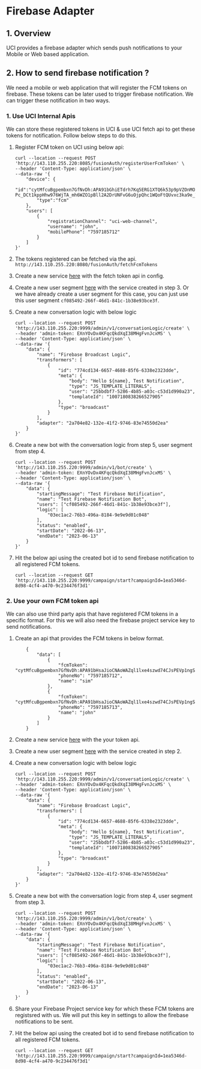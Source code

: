 # Firebase Adapter

## 1. Overview
UCI provides a firebase adapter which sends push notifications to your Mobile or Web based application.

## 2. How to send firebase notification ?
We need a mobile or web application that will register the FCM tokens on firebase.
These tokens can be later used to trigger firebase notification.
We can trigger these notification in two ways.

### 1. Use UCI Internal Apis
We can store these registered tokens in UCI & use UCI fetch api to get these tokens for notification. Follow below steps to do this.  

1. Register FCM token on UCI using below api: 
    ```
    curl --location --request POST 'http://143.110.255.220:8085/fusionAuth/registerUserFcmToken' \
    --header 'Content-Type: application/json' \
    --data-raw '{
        "device": {
            "id":"cytMfcuBgpembxn7GfNvDh:APA91bGhiETdrh7Kq5ERG1XTQ6k53p9pVZOnMOmMFIVJVy_h4rwFb03F9AWsJ9Y51-Pc_DCt1kppHhw976WjTA_mh6WZO1pBll2A2DrUNFvG6uOjpQhc1WQoFtQUvxc3ka9e_TbBriu8",
            "type":"fcm"
        },
        "users": [
            {
                "registrationChannel": "uci-web-channel",
                "username": "john",
                "mobilePhone": "7597185712"
            }
        ]
    }'
    ```

2. The tokens registered can be fetched via the api.
```http://143.110.255.220:8080/fusionAuth/fetchFcmTokens``` 

3. Create a new service [here](http://143.110.255.220:15003/console/data/default/schema/public/tables/service/browse) with the fetch token api in config.

4.  Create a new user segment [here](http://143.110.255.220:15003/console/data/default/schema/public/tables/userSegment/browse) with the service created in step 3. 
Or we have already create a user segment for this case, you can just use this user segment ```cf085492-266f-46d1-841c-1b38e93bce3f```.

5. Create a new conversation logic with below logic
    ```
    curl --location --request POST 'http://143.110.255.220:9999/admin/v1/conversationLogic/create' \
    --header 'admin-token: EXnYOvDx4KFqcQkdXqI38MHgFvnJcxMS' \
    --header 'Content-Type: application/json' \
    --data-raw '{
        "data": {
            "name": "Firebase Broadcast Logic",
            "transformers": [
                {
                    "id": "774cd134-6657-4688-85f6-6338e2323dde",
                    "meta": {
                        "body": "Hello ${name}, Test Notification",
                        "type": "JS_TEMPLATE_LITERALS",
                        "user": "25bbdbf7-5286-4b85-a03c-c53d1d990a23",
                        "templateId": "1007180838266527905"
                    },
                    "type": "broadcast"
                }
            ],
            "adapter": "2a704e82-132e-41f2-9746-83e74550d2ea"
        }
    }'
    ```

6. Create a new bot  with the conversation logic from step 5, user segment from step 4.
    ```
    curl --location --request POST 'http://143.110.255.220:9999/admin/v1/bot/create' \
    --header 'admin-token: EXnYOvDx4KFqcQkdXqI38MHgFvnJcxMS' \
    --header 'Content-Type: application/json' \
    --data-raw '{
        "data": {
            "startingMessage": "Test Firebase Notification",
            "name": "Test Firebase Notification Bot",
            "users": ["cf085492-266f-46d1-841c-1b38e93bce3f"],
            "logic": [
                "03ec1ac2-76b3-496a-8184-9e9e9d01c048"
            ],
            "status": "enabled",
            "startDate": "2022-06-13",
            "endDate": "2023-06-13"
        }
    }'
    ```

7. Hit the below api using the created bot id to send firebase notification to all registered FCM tokens.
    ```
    curl --location --request GET 'http://143.110.255.220:9999/campaign/start?campaignId=1ea5346d-8d98-4cf4-a470-9c234476f3d1'
    ```


### 2. Use your own FCM token api
We can also use third party apis that have registered FCM tokens in a specific format. For this we will also need the firebase project service key to send notifications.

1. Create an api that provides the FCM tokens in below format.
    ```
        {
            "data": [
                {
                    "fcmToken": "cytMfcuBgpembxn7GfNvDh:APA91bHsaJioCNAoWAZql1lxe4szwd74CJsPEVp1ngSCrzMcft6kB9ZrZnUZ9PUVU47kGiVSUAk70ayF55nzi8vU6jlWI4AGLkTo9ZBZnwMll0ZqVKioAQARvgE4GTUwIoTWAqVUYGMN",
                    "phoneNo": "7597185712",
                    "name": "sim"
                },
                {
                    "fcmToken": "cytMfcuBgpembxn7GfNvDh:APA91bHsaJioCNAoWAZql1lxe4szwd74CJsPEVp1ngSCrzMcft6kB9ZrZnUZ9PUVU47kGiVSUAk70ayF55nzi8vU6jlWI4AGLkTo9ZBZnwMll0ZqVKioAQARvgE4GTUwIoTWAqVUASDF",
                    "phoneNo": "7597185713",
                    "name": "john"
                }
            ]
        }
    ```

2. Create a new service [here](http://143.110.255.220:15003/console/data/default/schema/public/tables/service/browse) with the your token api.

3.  Create a new user segment [here](http://143.110.255.220:15003/console/data/default/schema/public/tables/userSegment/browse) with the service created in step 2.

4. Create a new conversation logic with below logic
    ```
    curl --location --request POST 'http://143.110.255.220:9999/admin/v1/conversationLogic/create' \
    --header 'admin-token: EXnYOvDx4KFqcQkdXqI38MHgFvnJcxMS' \
    --header 'Content-Type: application/json' \
    --data-raw '{
        "data": {
            "name": "Firebase Broadcast Logic",
            "transformers": [
                {
                    "id": "774cd134-6657-4688-85f6-6338e2323dde",
                    "meta": {
                        "body": "Hello ${name}, Test Notification",
                        "type": "JS_TEMPLATE_LITERALS",
                        "user": "25bbdbf7-5286-4b85-a03c-c53d1d990a23",
                        "templateId": "1007180838266527905"
                    },
                    "type": "broadcast"
                }
            ],
            "adapter": "2a704e82-132e-41f2-9746-83e74550d2ea"
        }
    }'
    ```

5. Create a new bot  with the conversation logic from step 4, user segment from step 3.
    ```
    curl --location --request POST 'http://143.110.255.220:9999/admin/v1/bot/create' \
    --header 'admin-token: EXnYOvDx4KFqcQkdXqI38MHgFvnJcxMS' \
    --header 'Content-Type: application/json' \
    --data-raw '{
        "data": {
            "startingMessage": "Test Firebase Notification",
            "name": "Test Firebase Notification Bot",
            "users": ["cf085492-266f-46d1-841c-1b38e93bce3f"],
            "logic": [
                "03ec1ac2-76b3-496a-8184-9e9e9d01c048"
            ],
            "status": "enabled",
            "startDate": "2022-06-13",
            "endDate": "2023-06-13"
        }
    }'
    ```

6. Share your Firebase Project service key for which these FCM tokens are registsred with us. We will put this key in settings to allow the firebase notifications to be sent.

7. Hit the below api using the created bot id to send firebase notification to all registered FCM tokens.
    ```
    curl --location --request GET 'http://143.110.255.220:9999/campaign/start?campaignId=1ea5346d-8d98-4cf4-a470-9c234476f3d1'
    ```
